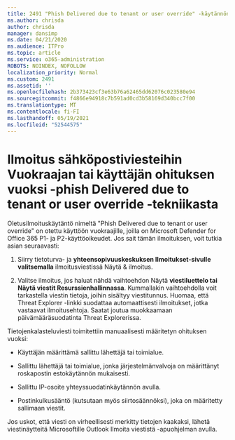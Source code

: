 ```yaml
---
title: 2491 "Phish Delivered due to tenant or user override" -käytännön ilmoitussähköpostiviestit
ms.author: chrisda
author: chrisda
manager: dansimp
ms.date: 04/21/2020
ms.audience: ITPro
ms.topic: article
ms.service: o365-administration
ROBOTS: NOINDEX, NOFOLLOW
localization_priority: Normal
ms.custom: 2491
ms.assetid: ''
ms.openlocfilehash: 2b373423cf3e63b76a62465dd62076c023580e94
ms.sourcegitcommit: f4866e94918c7b591ad0cd3b58169d340bcc7f00
ms.translationtype: MT
ms.contentlocale: fi-FI
ms.lasthandoff: 05/19/2021
ms.locfileid: "52544575"
---
```

# <a name="alert-email-messages-from-the-phish-delivered-due-to-tenant-or-user-override-policy"></a>Ilmoitus sähköpostiviesteihin Vuokraajan tai käyttäjän ohituksen vuoksi -phish Delivered due to tenant or user override -tekniikasta

Oletusilmoituskäytäntö nimeltä "Phish Delivered due to tenant or user override" on otettu käyttöön vuokraajille, joilla on Microsoft Defender for Office 365 P1- ja P2-käyttöoikeudet. Jos sait tämän ilmoituksen, voit tutkia asian seuraavasti:

1. Siirry tietoturva- ja **yhteensopivuuskeskuksen Ilmoitukset-sivulle** **valitsemalla** ilmoitusviestissä Näytä & ilmoitus.

2. Valitse ilmoitus, jos haluat nähdä vaihtoehdon Näytä **viestiluettelo tai** **Näytä viestit Resurssienhallinnassa**. Kummallakin vaihtoehdolla voit tarkastella viestin tietoja, joihin sisältyy viestitunnus. Huomaa, että Threat Explorer -linkki suodattaa automaattisesti ilmoitukset, jotka vastaavat ilmoitusehtoja. Saatat joutua muokkaamaan päivämääräsuodatinta Threat Explorerissa.

Tietojenkalasteluviesti toimitettiin manuaalisesti määritetyn ohituksen vuoksi:

- Käyttäjän määrittämä sallittu lähettäjä tai toimialue.

- Sallittu lähettäjä tai toimialue, jonka järjestelmänvalvoja on määrittänyt roskapostin estokäytännön mukaisesti.

- Sallittu IP-osoite yhteyssuodatinkäytännön avulla.

- Postinkulkusääntö (kutsutaan myös siirtosäännöksi), joka on määritetty sallimaan viestit.

Jos uskot, että viesti on virheellisesti merkitty tietojen [](https://support.office.com/article/b5caa9f1-cdf3-4443-af8c-ff724ea719d2) kaakaksi, lähetä viestinäytteitä Microsoftille Outlook Ilmoita viestistä -apuohjelman avulla.

